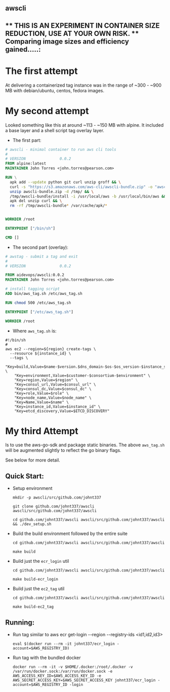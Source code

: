 awscli
------

** THIS IS AN EXPERIMENT IN CONTAINER SIZE REDUCTION, USE AT YOUR OWN RISK. **
Comparing image sizes and efficiency gained.....:
------------------------------------------------

The first attempt
=================

At delivering a containerized tag instance was in the range of ~300 - ~900 MB with debian/ubuntu, centos, fedora images.


My second attempt
=================

Looked something like this at around ~113 - ~150 MB with alpine. It included a base layer and a shell script tag overlay layer.



- The first part:

``` Dockerfile
# awscli - minimal container to run aws cli tools
#
# VERSION               0.0.2
FROM alpine:latest
MAINTAINER John Torres <john.torres@pearson.com>

RUN \
  apk add --update python git curl unzip groff && \
  curl -s "https://s3.amazonaws.com/aws-cli/awscli-bundle.zip" -o "awscli-bundle.zip" && \
  unzip awscli-bundle.zip -d /tmp/ && \
  /tmp/awscli-bundle/install -i /usr/local/aws -b /usr/local/bin/aws && \
  apk del unzip curl && \
  rm -rf /tmp/awscli-bundle* /var/cache/apk/*


WORKDIR /root

ENTRYPOINT ["/bin/sh"]

CMD []

```

- The second part (overlay):


``` Dockerfile
# awstag - submit a tag and exit
#
# VERSION               0.0.2

FROM aidevops/awscli:0.0.2
MAINTAINER John Torres <john.torres@pearson.com>

# install tagging script
ADD bin/aws_tag.sh /etc/aws_tag.sh

RUN chmod 500 /etc/aws_tag.sh

ENTRYPOINT ["/etc/aws_tag.sh"]

WORKDIR /root

```

- Where `aws_tag.sh` is:

```
#!/bin/sh
#
aws ec2 --region=${region} create-tags \
  --resource ${instance_id} \
  --tags \
    "Key=build,Value=$name-$version.$dns_domain-$os-$os_version-$instance_size@$cluster_size" \
    "Key=environment,Value=$customer-$consortium-$environment" \
    "Key=region,Value=$region" \
    "Key=consul_url,Value=$consul_url" \
    "Key=consul_dc,Value=$consul_dc" \
    "Key=role,Value=$role" \
    "Key=node_name,Value=$node_name" \
    "Key=Name,Value=$name" \
    "Key=instance_id,Value=$instance_id" \
    "Key=etcd_discovery,Value=$ETCD_DISCOVERY"
```


My third Attempt
================

Is to use the aws-go-sdk and package static binaries. The above `aws_tag.sh` will
be augmented slightly to reflect the go binary flags.

See below for more detail.


Quick Start:
-----------

- Setup environment

  `mkdir -p awscli/src/github.com/johnt337`

  `git clone github.com/johnt337/awscli awscli/src/github.com/johnt337/awscli`

  `cd github.com/johnt337/awscli awscli/src/github.com/johnt337/awscli && ./dev_setup.sh`



- Build the build environment followed by the entire suite

  `cd github.com/johnt337/awscli awscli/src/github.com/johnt337/awscli`

  `make build`

- Build just the `ecr_login` util

  `cd github.com/johnt337/awscli awscli/src/github.com/johnt337/awscli`

  `make build-ecr_login`

- Build just the `ec2_tag` util

  `cd github.com/johnt337/awscli awscli/src/github.com/johnt337/awscli`

  `make build-ec2_tag`


Running:
-------

- Run tag similar to aws ecr get-login --region <region> --registry-ids <id1,id2,id3> 

  `eval $(docker run --rm -it johnt337/ecr_login -account=$AWS_REGISTRY_ID)`

- Run tag with the bundled docker

  `docker run --rm -it -v $HOME/.docker:/root/.docker -v /var/run/docker.sock:/var/run/docker.sock -e AWS_ACCESS_KEY_ID=$AWS_ACCESS_KEY_ID -e AWS_SECRET_ACCESS_KEY=$AWS_SECRET_ACCESS_KEY johnt337/ecr_login -account=$AWS_REGISTRY_ID -login`
